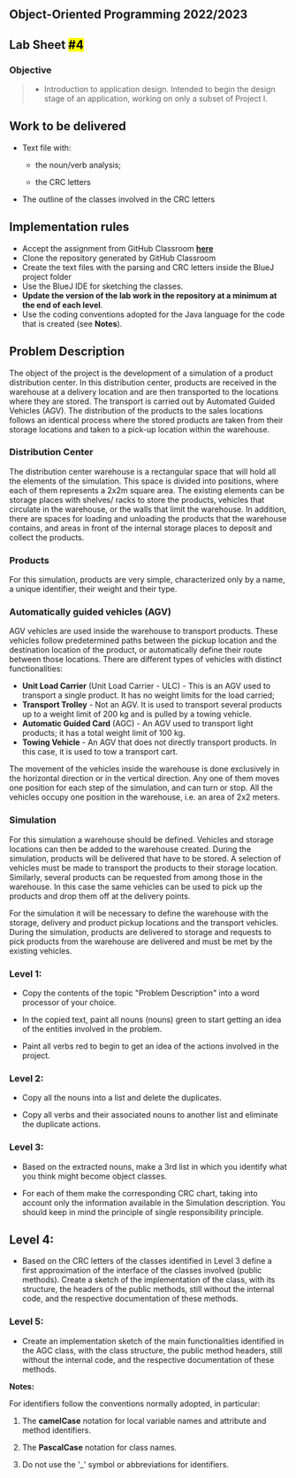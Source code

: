 ## Object-Oriented Programming 2022/2023

## Lab Sheet <mark>#4</mark>

### Objective

> - Introduction to application design. Intended to begin the design stage of an application, working on only a subset of Project I.

## Work to be delivered

- Text file with:
  
  - the noun/verb analysis;
  
  - the CRC letters

- The outline of the classes involved in the CRC letters

## Implementation rules

- Accept the assignment from GitHub Classroom [**here**](https://classroom.github.com/a/LFsnMEWk)
- Clone the repository generated by GitHub Classroom
- Create the text files with the parsing and CRC letters inside the BlueJ project folder
- Use the BlueJ IDE for sketching the classes.
- **Update the version of the lab work in the repository at a minimum at the end of each level**. 
- Use the coding conventions adopted for the Java language for the code that is created (see **Notes**).

## Problem Description

The object of the project is the development of a simulation of a product distribution center. In this distribution center, products are received in the warehouse at a delivery location and are then transported to the locations where they are stored. The transport is carried out by Automated Guided Vehicles (AGV). The distribution of the products to the sales locations follows an identical process where the stored products are taken from their storage locations and taken to a pick-up location within the warehouse.

### Distribution Center

The distribution center warehouse is a rectangular space that will hold all the elements of the simulation. This space is divided into positions, where each of them represents a 2x2m square area.  The existing elements can be storage places with shelves/ racks to store the products, vehicles that circulate in the warehouse, or the walls that limit the warehouse. In addition, there are spaces for loading and unloading the products that the warehouse contains, and areas in front of the internal storage places to deposit and collect the products.

### Products

For this simulation, products are very simple, characterized only by a name, a unique identifier, their weight and their type. 

### Automatically guided vehicles (AGV)

AGV vehicles are used inside the warehouse to transport products. These vehicles follow predetermined paths between the pickup location and the destination location of the product, or automatically define their route between those locations.  There are different types of vehicles with distinct functionalities:

- **Unit Load Carrier** (Unit Load Carrier - ULC) - This is an AGV used to transport a single product. It has no weight limits for the load carried;
- **Transport Trolley** - Not an AGV. It is used to transport several products up to a weight limit of 200 kg and is pulled by a towing vehicle.
- **Automatic Guided Card** (AGC) - An AGV used to transport light products; it has a total weight limit of 100 kg.
- **Towing Vehicle** - An AGV that does not directly transport products. In this case, it is used to tow a transport cart.

The movement of the vehicles inside the warehouse is done exclusively in the horizontal direction or in the vertical direction. Any one of them moves one position for each step of the simulation, and can turn or stop. All the vehicles occupy one position in the warehouse, i.e. an area of 2x2 meters.

### Simulation

For this simulation a warehouse should be defined. Vehicles and storage locations can then be added to the warehouse created. During the simulation, products will be delivered that have to be stored. A selection of vehicles must be made to transport the products to their storage location. Similarly, several products can be requested from among those in the warehouse. In this case the same vehicles can be used to pick up the products and drop them off at the delivery points. 

For the simulation it will be necessary to define the warehouse with the storage, delivery and product pickup locations and the transport vehicles. During the simulation, products are delivered to storage and requests to pick products from the warehouse are delivered and must be met by the existing vehicles.

### Level 1:

- Copy the contents of the topic "Problem Description" into a word processor of your choice.

- In the copied text, paint all nouns (nouns) green to start getting an idea of the entities involved in the problem.

- Paint all verbs red to begin to get an idea of the actions involved in the project.

### Level 2:

- Copy all the nouns into a list and delete the duplicates.

- Copy all verbs and their associated nouns to another list and eliminate the duplicate actions.

### Level 3:

- Based on the extracted nouns, make a 3rd list in which you identify what you think might become object classes.

- For each of them make the corresponding CRC chart, taking into account only the information available in the Simulation description. You should keep in mind the principle of
  single responsibility principle.

## Level 4:

- Based on the CRC letters of the classes identified in Level 3 define a first
  approximation of the interface of the classes involved (public methods). Create a sketch of the implementation of the class, with its structure, the headers of the public methods, still without the internal code, and the respective documentation of these methods.

### Level 5:

- Create an implementation sketch of the main functionalities identified in the AGC class, with the class structure, the public method headers, still without the internal code, and the respective documentation of these methods.

**Notes:**

For identifiers follow the conventions normally adopted, in particular:

1. The **camelCase** notation for local variable names and attribute and method identifiers.

2. The **PascalCase** notation for class names.

3. Do not use the '_' symbol or abbreviations for identifiers.
